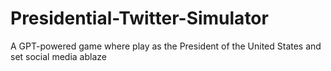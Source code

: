 # Presidential-Twitter-Simulator
 A GPT-powered game where play as the President of the United States and set social media ablaze
